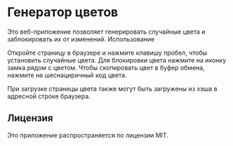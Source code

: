 # Генератор цветов

Это веб-приложение позволяет генерировать случайные цвета и заблокировать их от изменений.
Использование

Откройте страницу в браузере и нажмите клавишу пробел, чтобы установить случайные цвета. Для блокировки цвета нажмите на иконку замка рядом с цветом. Чтобы скопировать цвет в буфер обмена, нажмите на шеснациричный код цвета.

При загрузке страницы цвета также могут быть загружены из хэша в адресной строке браузера.

## Лицензия
Это приложение распространяется по лицензии MIT.